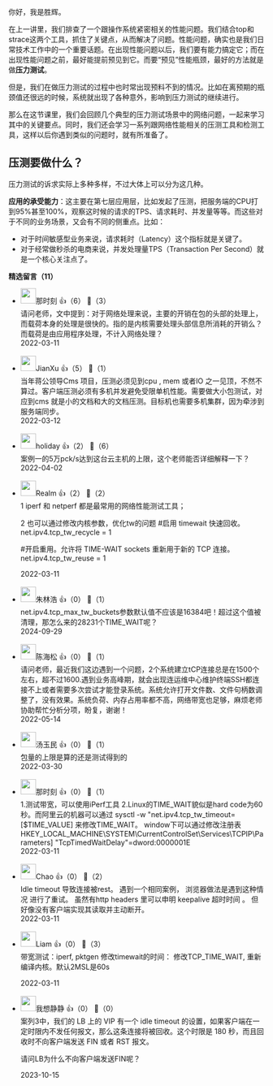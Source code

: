 你好，我是胜辉。

在上一讲里，我们排查了一个跟操作系统紧密相关的性能问题。我们结合top和strace这两个工具，抓住了关键点，从而解决了问题。性能问题，确实也是我们日常技术工作中的一个重要话题。在出现性能问题以后，我们要有能力搞定它；而在出现性能问题之前，最好能提前预见到它。而要“预见”性能瓶颈，最好的方法就是做**压力测试**。

但是，我们在做压力测试的过程中也时常出现预料不到的情况。比如在离预期的瓶颈值还很远的时候，系统就出现了各种意外，影响到压力测试的继续进行。

那么在这节课里，我们会回顾几个典型的压力测试场景中的网络问题，一起来学习其中的关键要点。同时，我们还会学习一系列跟网络性能相关的压测工具和检测工具，这样以后你遇到类似的问题时，就有所准备了。

## 压测要做什么？

压力测试的诉求实际上多种多样，不过大体上可以分为这几种。

**应用的承受能力**：这主要在第七层应用层，比如发起了压测，把服务端的CPU打到95%甚至100%，观察这时候的请求的TPS、请求耗时、并发量等等。而这些对于不同的业务场景，又会有不同的侧重点。比如：

- 对于时间敏感型业务来说，请求耗时（Latency）这个指标就是关键了。
- 对于经常做秒杀的电商来说，并发处理量TPS（Transaction Per Second）就是一个核心关注点了。
<div><strong>精选留言（11）</strong></div><ul>
<li><img src="https://static001.geekbang.org/account/avatar/00/11/8f/cf/890f82d6.jpg" width="30px"><span>那时刻</span> 👍（6） 💬（3）<div>请问老师，文中提到：对于网络处理来说，主要的开销在包的头部的处理上，而载荷本身的处理是很快的。指的是内核需要处理头部信息所消耗的开销么？而载荷是由应用程序处理，不计入网络处理？</div>2022-03-11</li><br/><li><img src="https://static001.geekbang.org/account/avatar/00/0f/c4/03/f753fda7.jpg" width="30px"><span>JianXu</span> 👍（5） 💬（1）<div>当年蒋公领导Cms 项目，压测必须见到cpu , mem 或者IO 之一见顶，不然不算过。客户端压测必须有多机并发避免受限单机性能。需要做大小包测试，对应到cms 就是小的文档和大的文档压测。目标机也需要多机集群，因为牵涉到服务端同步。</div>2022-03-12</li><br/><li><img src="" width="30px"><span>holiday</span> 👍（2） 💬（6）<div>案例一的5万pck&#47;s达到这台云主机的上限，这个老师能否详细解释一下？</div>2022-04-02</li><br/><li><img src="https://static001.geekbang.org/account/avatar/00/10/7f/d3/b5896293.jpg" width="30px"><span>Realm</span> 👍（2） 💬（2）<div>
1 iperf 和 netperf 都是最常用的网络性能测试工具；

2 也可以通过修改内核参数，优化tw的问题
#启用 timewait 快速回收。
net.ipv4.tcp_tw_recycle = 1

#开启重用。允许将 TIME-WAIT sockets 重新用于新的 TCP 连接。
net.ipv4.tcp_tw_reuse = 1</div>2022-03-11</li><br/><li><img src="https://static001.geekbang.org/account/avatar/00/11/31/d8/18a2de6d.jpg" width="30px"><span>朱林浩</span> 👍（0） 💬（1）<div>net.ipv4.tcp_max_tw_buckets参数默认值不应该是16384吧！超过这个值被清理，那怎么来的28231个TIME_WAIT呢？</div>2024-09-29</li><br/><li><img src="https://static001.geekbang.org/account/avatar/00/2a/14/76/304fb890.jpg" width="30px"><span>陈海松</span> 👍（0） 💬（1）<div>请问老师，最近我们这边遇到一个问题，2个系统建立tCP连接总是在1500个左右，超不过1600.遇到业务高峰期，就会出现连运维中心维护终端SSH都连接不上或者需要多次尝试才能登录系统。系统允许打开文件数、文件句柄数调整了，没有效果。系统负荷、内存占用率都不高，网络带宽也足够，麻烦老师协助帮忙分析分项，盼复，谢谢！</div>2022-05-14</li><br/><li><img src="https://static001.geekbang.org/account/avatar/00/14/4e/bd/7fc7c14f.jpg" width="30px"><span>汤玉民</span> 👍（0） 💬（1）<div>包量的上限是算的还是测试得到的</div>2022-03-30</li><br/><li><img src="https://static001.geekbang.org/account/avatar/00/11/8f/cf/890f82d6.jpg" width="30px"><span>那时刻</span> 👍（0） 💬（1）<div>1.测试带宽，可以使用iPerf工具 
2.Linux的TIME_WAIT貌似是hard code为60秒。而阿里云的机器可以通过 sysctl -w &quot;net.ipv4.tcp_tw_timeout=[$TIME_VALUE] 来修改TIME_WAIT。
window下可以通过修改注册表 HKEY_LOCAL_MACHINE\SYSTEM\CurrentControlSet\Services\TCPIP\Parameters] &quot;TcpTimedWaitDelay&quot;=dword:0000001E </div>2022-03-11</li><br/><li><img src="https://static001.geekbang.org/account/avatar/00/10/eb/09/ba5f0135.jpg" width="30px"><span>Chao</span> 👍（0） 💬（2）<div>Idle timeout  导致连接被rest。 遇到一个相同案例， 浏览器做法是遇到这种情况 进行了重试。 虽然有http headers 里可以申明 keepalive 超时时间 。 但好像没有客户端实现其读取并主动断开。</div>2022-03-11</li><br/><li><img src="https://static001.geekbang.org/account/avatar/00/10/b3/c5/7fc124e2.jpg" width="30px"><span>Liam</span> 👍（0） 💬（3）<div>带宽测试：iperf, pktgen
修改timewait的时间： 修改TCP_TIME_WAIT, 重新编译内核。默认2MSL是60s
</div>2022-03-11</li><br/><li><img src="https://static001.geekbang.org/account/avatar/00/11/00/6d/335fc40d.jpg" width="30px"><span>我想静静</span> 👍（0） 💬（0）<div>案列3中，我们的 LB 上的 VIP 有一个 idle timeout 的设置，如果客户端在一定时限内不发任何报文，那么这条连接将被回收。这个时限是 180 秒，而且回收时不向客户端发送 FIN 或者 RST 报文。

请问LB为什么不向客户端发送FIN呢？</div>2023-10-15</li><br/>
</ul>